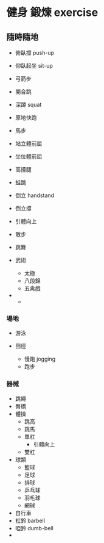 # 健身 鍛煉 exercise

## 隨時隨地

* 俯臥撐 push-up
* 仰臥起坐 sit-up
* 弓箭步
* 開合跳
* 深蹲 squat
* 原地快跑
* 馬步
* 站立體前屈
* 坐位體前屈
* 高擡腿
* 蛙跳
* 倒立 handstand
* 倒立撐
* 引體向上

* 散步
* 跳舞
* 武術
  * 太極
  * 八段錦
  * 五禽戲
* * 



### 場地

* 游泳

* 田徑
  * 慢跑 jogging
  * 跑步



### 器械

* 跳繩
* 臀橋
* 體操
  * 跳高
  * 跳馬
  * 單杠
    * 引體向上
  * 雙杠
* 球類
  * 籃球
  * 足球
  * 排球
  * 乒乓球
  * 羽毛球
  * 網球
* 自行車
* 杠鈴 barbell
* 啞鈴 dumb-bell
* 

